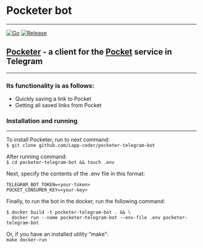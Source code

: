 # Pocketer bot
***
[![Go](https://img.shields.io/badge/go-1.17-blue)](https://golang.org/doc/go1.17)
[![Release](https://img.shields.io/badge/release-1.0.0-success)](https://github.com/Lapp-coder/pocketer-telegram-bot/releases)

## [Pocketer](https://t.me/PocketerBot) - a client for the [Pocket](https://getpocket.com) service in Telegram

***

### Its functionality is as follows:
* Quickly saving a link to Pocket
* Getting all saved links from Pocket


### Installation and running
***
To install Pocketer, run to next command: \
```$ git clone github.com/Lapp-coder/pocketer-telegram-bot```

After running command: \
```$ cd pocketer-telegram-bot && touch .env```

Next, specify the contents of the .env file in this format:
```dotenv
TELEGRAM_BOT_TOKEN=<your-token>
POCKET_CONSUMER_KEY=<your-key>
```

Finally, to run the bot in the docker, run the following command:
```
$ docker build -t pocketer-telegram-bot . && \
  docker run --name pocketer-telegram-bot --env-file .env pocketer-telegram-bot
```

Or, if you have an installed utility "make": \
```make docker-run```
